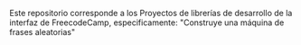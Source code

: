Este repositorio corresponde a los Proyectos de librerías de desarrollo de la interfaz de FreecodeCamp,
especificamente: "Construye una máquina de frases aleatorias"
